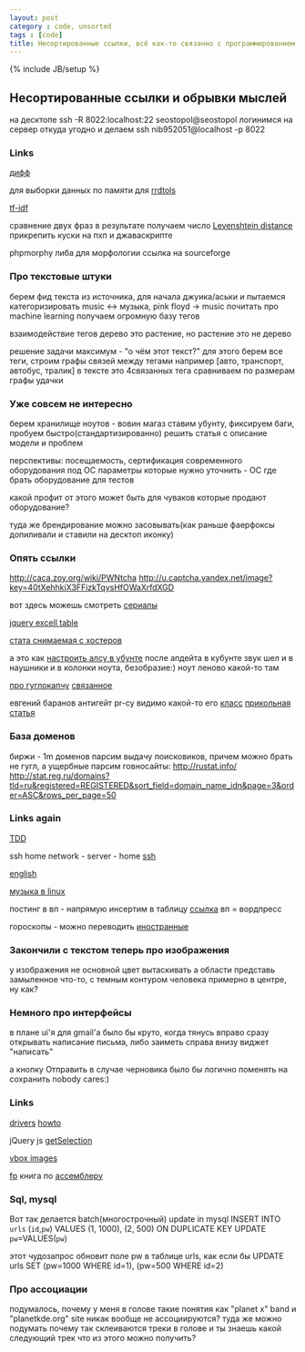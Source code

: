 ```yaml
---
layout: post
category : code, unsorted
tags : [code]
title: Несортированные ссылки, всё как-то связанно с программированием или из схожих тематик
---
```

{% include JB/setup %}

## Несортированные ссылки и обрывки мыслей
 
 
на десктопе
ssh -R 8022:localhost:22 seostopol@seostopol
логинимся на сервер откуда угодно и делаем
ssh nib952051@localhost -p 8022


### Links

[дифф](http://code.google.com/p/google-diff-match-patch/)

для выборки данных по памяти для [rrdtols](http://www.cyberciti.biz/files/scripts/freebsd-memory.pl.txt)

[tf-idf](http://ru.wikipedia.org/wiki/TF-IDF)


сравнение двух фраз в результате получаем число [Levenshtein distance](http://en.wikipedia.org/wiki/Levenshtein_distance)
прикрепить куски на пхп и джаваскрипте

phpmorphy либа для морфологии
ссылка на sourceforge

### Про текстовые штуки
берем фид текста из источника, для начала джуика/аськи и пытаемся категоризировать music <-> музыка, pink floyd -> music
почитать про machine learning
получаем огромную базу тегов

взаимодействие тегов
дерево это растение, но растение это не дерево


решение задачи максимум - "о чём этот текст?"
для этого берем все теги, строим графы связей между тегами
например [авто, транспорт, автобус, тралик] в тексте это 4связанных тега
сравниваем по размерам графы
удачки

### Уже совсем не интересно
берем хранилище ноутов - вовин магаз
ставим убунту, фиксируем баги, пробуем быстро(стандартизированно) решить
статья с описание модели и проблем

перспективы: посещаемость, сертификация современного оборудования под ОС
параметры которые нужно уточнить - ОС
где брать оборудование для тестов

какой профит от этого может быть для чуваков которые продают оборудование?

туда же брендирование можно засовывать(как раньше фаерфоксы допиливали и ставили на десктоп иконку)


### Опять ссылки
http://caca.zoy.org/wiki/PWNtcha
http://u.captcha.yandex.net/image?key=40tXehhkiX3FFizkTqysHfOWaXrfdXGD


вот здесь можешь смотреть [сериалы](http://vk.com/club33838348)

[jquery excell table](http://warpech.github.com/jquery-handsontable/index.html#example1)

[стата снимаемая с хостеров](http://stat.nvhost.ru/domains/ru/757074/)

а это как [настроить алсу в убунте](https://help.ubuntu.com/community/HdaIntelSoundHowto)
после апдейта в кубунте звук шел и в наушники и в колонки ноута, безобразие:)
ноут леново какой-то там

[про гуглокапчу](http://forum.searchengines.ru/archive/index.php/t-687641.html)
[связанное](http://eax.me/google-captcha-bypass/)


евгений баранов антигейт pr-cy
видимо какой-то его [класс](https://www.assembla.com/code/AntiCaptcha/subversion/nodes/trunk/example.php?rev=8)
[прикольная статья](http://habrahabr.ru/post/67180/)

### База доменов

биржи - 1m доменов
парсим выдачу поисковиков, причем можно брать не гугл, а ущербные
парсим говносайты:
http://rustat.info/
http://stat.reg.ru/domains?tld=ru&registered=REGISTERED&sort_field=domain_name_idn&page=3&order=ASC&rows_per_page=50

### Links again
[TDD](http://wiki.agiledev.ru/doku.php?id=tdd)

ssh home network - server - home
[ssh](http://disi.unitn.it/~valleri/archive/2010/09/28/reverse-ssh-howto/weblog)

[english](http://www.english-easy.info/phrasebook/#axzz22wCuyoGL)


[музыка в linux](http://habrahabr.ru/post/149477/)

постинг в вп - напрямую инсертим в таблицу
[ссылка](http://niggaslife.ru/moj-php-klass-dlya-postinga-v-wordpress/)
вп = вордпресс

гороскопы - можно переводить [иностранные](http://my.horoscope.com/astrology/free-daily-horoscope-pisces.html)


### Закончили с текстом теперь про изображения
у изображения не основной цвет вытаскивать а области
представь замыленное что-то, с темным контуром человека примерно в центре, ну как?

### Немного про интерфейсы
в плане ui'я для gmail'а было бы круто, когда тянусь вправо сразу открывать написание письма, либо заиметь справа внизу виджет "написать"

а кнопку Отправить в случае черновика было бы логично поменять на сохранить
nobody cares:)


### Links

[drivers](http://support.amd.com/us/gpudownload/linux/Pages/radeon_linux.aspx)
[howto](https://help.ubuntu.com/community/BinaryDriverHowto/ATI)

jQuery js [getSelection](http://xdan.ru/Zamenit-videlennij-tekst-na-stranice-s-pomoshhju-JS.html)


[vbox images](http://virtualboxes.org/images/ubuntu/)

[fp](http://roman-dushkin.narod.ru/fp_01.html)
книга по [ассемблеру](http://ru.wikibooks.org/wiki/%D0%90%D1%81%D1%81%D0%B5%D0%BC%D0%B1%D0%BB%D0%B5%D1%80_%D0%B2_Linux_%D0%B4%D0%BB%D1%8F_%D0%BF%D1%80%D0%BE%D0%B3%D1%80%D0%B0%D0%BC%D0%BC%D0%B8%D1%81%D1%82%D0%BE%D0%B2_C)


### Sql, mysql
Вот так делается batch(многострочный) update in mysql
INSERT INTO `urls` (`id`,`pw`) VALUES (1, 1000), (2, 500) ON DUPLICATE
KEY UPDATE `pw`=VALUES(`pw`)

этот чудозапрос обновит поле pw в таблице urls, как если бы
UPDATE urls SET (pw=1000 WHERE id=1), (pw=500 WHERE id=2)


### Про ассоциации
подумалось, почему у меня в голове такие понятия как "planet x" band и "planetkde.org" site никак вообще не ассоциируются?
туда же можно подумать почему так склеиваются треки в голове и ты знаешь какой следующий трек
что из этого можно получить?
